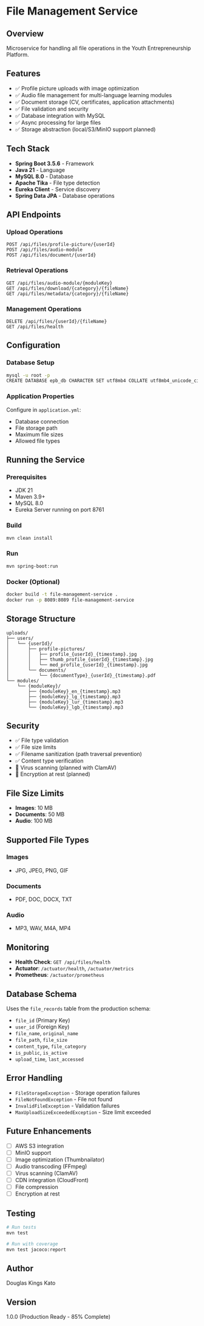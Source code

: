 # File Management Service

## Overview
Microservice for handling all file operations in the Youth Entrepreneurship Platform.

## Features
- ✅ Profile picture uploads with image optimization
- ✅ Audio file management for multi-language learning modules
- ✅ Document storage (CV, certificates, application attachments)
- ✅ File validation and security
- ✅ Database integration with MySQL
- ✅ Async processing for large files
- ✅ Storage abstraction (local/S3/MinIO support planned)

## Tech Stack
- **Spring Boot 3.5.6** - Framework
- **Java 21** - Language
- **MySQL 8.0** - Database
- **Apache Tika** - File type detection
- **Eureka Client** - Service discovery
- **Spring Data JPA** - Database operations

## API Endpoints

### Upload Operations
```
POST /api/files/profile-picture/{userId}
POST /api/files/audio-module
POST /api/files/document/{userId}
```

### Retrieval Operations
```
GET /api/files/audio-module/{moduleKey}
GET /api/files/download/{category}/{fileName}
GET /api/files/metadata/{category}/{fileName}
```

### Management Operations
```
DELETE /api/files/{userId}/{fileName}
GET /api/files/health
```

## Configuration

### Database Setup
```bash
mysql -u root -p
CREATE DATABASE epb_db CHARACTER SET utf8mb4 COLLATE utf8mb4_unicode_ci;
```

### Application Properties
Configure in `application.yml`:
- Database connection
- File storage path
- Maximum file sizes
- Allowed file types

## Running the Service

### Prerequisites
- JDK 21
- Maven 3.9+
- MySQL 8.0
- Eureka Server running on port 8761

### Build
```bash
mvn clean install
```

### Run
```bash
mvn spring-boot:run
```

### Docker (Optional)
```bash
docker build -t file-management-service .
docker run -p 8089:8089 file-management-service
```

## Storage Structure
```
uploads/
├── users/
│   └── {userId}/
│       ├── profile-pictures/
│       │   ├── profile_{userId}_{timestamp}.jpg
│       │   ├── thumb_profile_{userId}_{timestamp}.jpg
│       │   └── med_profile_{userId}_{timestamp}.jpg
│       └── documents/
│           └── {documentType}_{userId}_{timestamp}.pdf
└── modules/
    └── {moduleKey}/
        ├── {moduleKey}_en_{timestamp}.mp3
        ├── {moduleKey}_lg_{timestamp}.mp3
        ├── {moduleKey}_lur_{timestamp}.mp3
        └── {moduleKey}_lgb_{timestamp}.mp3
```

## Security
- ✅ File type validation
- ✅ File size limits
- ✅ Filename sanitization (path traversal prevention)
- ✅ Content type verification
- 🔄 Virus scanning (planned with ClamAV)
- 🔄 Encryption at rest (planned)

## File Size Limits
- **Images**: 10 MB
- **Documents**: 50 MB
- **Audio**: 100 MB

## Supported File Types

### Images
- JPG, JPEG, PNG, GIF

### Documents
- PDF, DOC, DOCX, TXT

### Audio
- MP3, WAV, M4A, MP4

## Monitoring
- **Health Check**: `GET /api/files/health`
- **Actuator**: `/actuator/health`, `/actuator/metrics`
- **Prometheus**: `/actuator/prometheus`

## Database Schema
Uses the `file_records` table from the production schema:
- `file_id` (Primary Key)
- `user_id` (Foreign Key)
- `file_name`, `original_name`
- `file_path`, `file_size`
- `content_type`, `file_category`
- `is_public`, `is_active`
- `upload_time`, `last_accessed`

## Error Handling
- `FileStorageException` - Storage operation failures
- `FileNotFoundException` - File not found
- `InvalidFileException` - Validation failures
- `MaxUploadSizeExceededException` - Size limit exceeded

## Future Enhancements
- [ ] AWS S3 integration
- [ ] MinIO support
- [ ] Image optimization (Thumbnailator)
- [ ] Audio transcoding (FFmpeg)
- [ ] Virus scanning (ClamAV)
- [ ] CDN integration (CloudFront)
- [ ] File compression
- [ ] Encryption at rest

## Testing
```bash
# Run tests
mvn test

# Run with coverage
mvn test jacoco:report
```

## Author
Douglas Kings Kato

## Version
1.0.0 (Production Ready - 85% Complete)